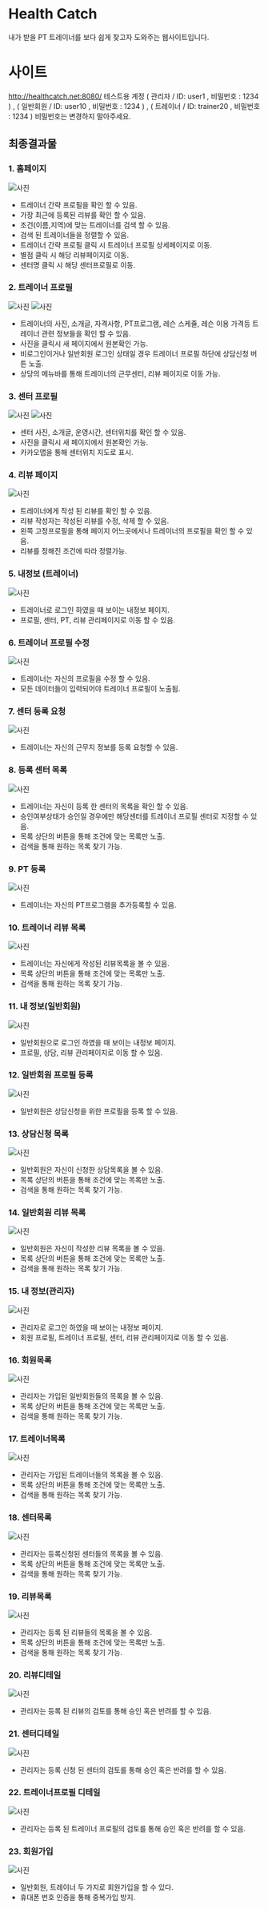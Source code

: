 # Health Catch
내가 받을 PT 트레이너를 보다 쉽게 찾고자 도와주는 웹사이트입니다.

# 사이트
http://healthcatch.net:8080/
테스트용 계정 ( 관리자 / ID: user1 , 비밀번호 : 1234 ) ,  ( 일반회원 / ID: user10 , 비밀번호 : 1234 ) ,  ( 트레이너 / ID: trainer20 , 비밀번호 : 1234 ) 
비밀번호는 변경하지 말아주세요.
## 최종결과물
### 1. 홈페이지
![사진](https://github.com/myeonghyeonjo/footballgame/assets/82160709/7238c19b-61f6-4443-beb8-848bd00fadf4)
- 트레이너 간략 프로필을 확인 할 수 있음.
- 가장 최근에 등록된 리뷰를 확인 할 수 있음.
- 조건(이름,지역)에 맞는 트레이너를 검색 할 수 있음.
- 검색 된 트레이너들을 정렬할 수 있음.
- 트레이너 간략 프로필 클릭 시 트레이너 프로필 상세페이지로 이동.
- 별점 클릭 시 해당 리뷰페이지로 이동.
- 센터명 클릭 시 해당 센터프로필로 이동.

### 2. 트레이너 프로필
![사진](https://github.com/myeonghyeonjo/footballgame/assets/82160709/a42e7191-1353-4203-b3aa-ff9d46ea9a6b)
![사진](https://github.com/myeonghyeonjo/footballgame/assets/82160709/8476addf-9f36-4588-99df-cb4f2a32dc38)
- 트레이너의 사진, 소개글, 자격사항, PT프로그램, 레슨 스케쥴, 레슨 이용 가격등 트레이너 관련 정보들을 확인 할 수 있음.
- 사진을 클릭시 새 페이지에서 원본확인 가능.
- 비로그인이거나 일반회원 로그인 상태일 경우 트레이너 프로필 하단에 상담신청 버튼 노출.
- 상당의 메뉴바를 통해 트레이너의 근무센터, 리뷰 페이지로 이동 가능.

### 3. 센터 프로필
![사진](https://github.com/myeonghyeonjo/footballgame/assets/82160709/1b044088-516d-4b27-8514-34bdb5239e6a)
![사진](https://github.com/myeonghyeonjo/footballgame/assets/82160709/ac7e78a6-99db-4b43-aab8-9e98bee252ef)
- 센터 사진, 소개글, 운영시간, 센터위치를 확인 할 수 있음.
- 사진을 클릭시 새 페이지에서 원본확인 가능.
- 카카오맵을 통해 센터위치 지도로 표시.

### 4. 리뷰 페이지
![사진](https://github.com/myeonghyeonjo/footballgame/assets/82160709/f7d4c04c-ef9c-48eb-a788-ece0cd93fcf4)
- 트레이너에게 작성 된 리뷰를 확인 할 수 있음.
- 리뷰 작성자는 작성된 리뷰를 수정, 삭제 할 수 있음.
- 왼쪽 고정프로필을 통해 페이지 어느곳에서나 트레이너의 프로필을 확인 할 수 있음.
- 리뷰를 정해진 조건에 따라 정렬가능.

### 5. 내정보 (트레이너)
![사진](https://github.com/myeonghyeonjo/footballgame/assets/82160709/f3955bca-0752-4227-8501-e80c0f7a400a)
- 트레이너로 로그인 하였을 때 보이는 내정보 페이지.
- 프로필, 센터, PT, 리뷰 관리페이지로 이동 할 수 있음.

### 6. 트레이너 프로필 수정 
![사진](https://github.com/myeonghyeonjo/footballgame/assets/82160709/628e1984-38e1-4557-9f04-3a3f2a2fcdb7)
- 트레이너는 자신의 프로필을 수정 할 수 있음.
- 모든 데이터들이 입력되어야 트레이너 프로필이 노출됨.

### 7. 센터 등록 요청
![사진](https://github.com/myeonghyeonjo/footballgame/assets/82160709/1fc9400f-7356-4af3-890c-c53eed70bccf)
- 트레이너는 자신의 근무지 정보를 등록 요청할 수 있음.

### 8. 등록 센터 목록
![사진](https://github.com/myeonghyeonjo/footballgame/assets/82160709/b798c863-7b78-4b53-bbe1-837b60ba0f49)
- 트레이너는 자신이 등록 한 센터의 목록을 확인 할 수 있음.
- 승인여부상태가 승인일 경우에만 해당센터를 트레이너 프로필 센터로 지정할 수 있음.
- 목록 상단의 버튼을 통해 조건에 맞는 목록만 노출.
- 검색을 통해 원하는 목록 찾기 가능.

### 9. PT 등록
![사진](https://github.com/myeonghyeonjo/footballgame/assets/82160709/f78901f9-81b4-4585-afbd-1f6d45578a7b)
- 트레이너는 자신의 PT프로그램을 추가등록할 수 있음.

### 10. 트레이너 리뷰 목록
![사진](https://github.com/myeonghyeonjo/footballgame/assets/82160709/b428125a-2dd8-4109-80b2-5b09ea887d1a)
- 트레이너는 자신에게 작성된 리뷰목록을 볼 수 있음.
- 목록 상단의 버튼을 통해 조건에 맞는 목록만 노출.
- 검색을 통해 원하는 목록 찾기 가능.

### 11. 내 정보(일반회원)
![사진](https://github.com/myeonghyeonjo/footballgame/assets/82160709/9fd55d17-d1f4-4ee0-98eb-01f739db19d0)
- 일반회원으로 로그인 하였을 때 보이는 내정보 페이지.
- 프로필, 상담, 리뷰 관리페이지로 이동 할 수 있음.

### 12. 일반회원 프로필 등록
![사진](https://github.com/myeonghyeonjo/footballgame/assets/82160709/277299fd-e556-4e52-b821-00cca8528fac)
- 일반회원은 상담신청을 위한 프로필을 등록 할 수 있음.

### 13. 상담신청 목록
![사진](https://github.com/myeonghyeonjo/footballgame/assets/82160709/cd2a203e-9546-4939-92ab-45d8ba51c264)
- 일반회원은 자신이 신청한 상담목록을 볼 수 있음.
- 목록 상단의 버튼을 통해 조건에 맞는 목록만 노출.
- 검색을 통해 원하는 목록 찾기 가능.

### 14. 일반회원 리뷰 목록
![사진](https://github.com/myeonghyeonjo/footballgame/assets/82160709/559b5035-26d0-4f91-a763-45e42ade6ef7)
- 일반회원은 자신이 작성한 리뷰 목록을 볼 수 있음.
- 목록 상단의 버튼을 통해 조건에 맞는 목록만 노출.
- 검색을 통해 원하는 목록 찾기 가능.

  
### 15. 내 정보(관리자)
![사진](https://github.com/myeonghyeonjo/footballgame/assets/82160709/2707c205-f3c7-489e-b479-e6d062a708de)
- 관리자로 로그인 하였을 때 보이는 내정보 페이지.
- 회원 프로필, 트레이너 프로필, 센터, 리뷰 관리페이지로 이동 할 수 있음.

### 16. 회원목록
![사진](https://github.com/myeonghyeonjo/footballgame/assets/82160709/01611ee1-1320-4e69-9a6e-e07fe135aedf)
- 관리자는 가입된 일반회원들의 목록을 볼 수 있음.
- 목록 상단의 버튼을 통해 조건에 맞는 목록만 노출.
- 검색을 통해 원하는 목록 찾기 가능.

### 17. 트레이너목록
![사진](https://github.com/myeonghyeonjo/footballgame/assets/82160709/828962ba-eb2e-4298-ae35-388248a2d564)
- 관리자는 가입된 트레이너들의 목록을 볼 수 있음.
- 목록 상단의 버튼을 통해 조건에 맞는 목록만 노출.
- 검색을 통해 원하는 목록 찾기 가능.

### 18. 센터목록
![사진](https://github.com/myeonghyeonjo/footballgame/assets/82160709/2f6a27a9-82ae-4016-bcaf-658ddc64cf2c)
- 관리자는 등록신청된 센터들의 목록을 볼 수 있음.
- 목록 상단의 버튼을 통해 조건에 맞는 목록만 노출.
- 검색을 통해 원하는 목록 찾기 가능.

### 19. 리뷰목록
![사진](https://github.com/myeonghyeonjo/footballgame/assets/82160709/4ac1641d-db05-4d33-8945-9afbfb2c833b)
- 관리자는 등록 된 리뷰들의 목록을 볼 수 있음.
- 목록 상단의 버튼을 통해 조건에 맞는 목록만 노출.
- 검색을 통해 원하는 목록 찾기 가능.

### 20. 리뷰디테일
![사진](https://github.com/myeonghyeonjo/footballgame/assets/82160709/6363c971-dbcd-4425-812d-73dd43a771d3)
- 관리자는 등록 된 리뷰의 검토를 통해 승인 혹은 반려를 할 수 있음.

### 21. 센터디테일
![사진](https://github.com/myeonghyeonjo/footballgame/assets/82160709/c78e45a3-abd0-4975-81f3-b1de919bfa5c)
- 관리자는 등록 신청 된 센터의 검토를 통해 승인 혹은 반려를 할 수 있음.

### 22. 트레이너프로필 디테일
![사진](https://github.com/myeonghyeonjo/footballgame/assets/82160709/deff6097-4e7e-47bd-8125-ddd1d86393f6)
- 관리자는 등록 된 트레이너 프로필의 검토를 통해 승인 혹은 반려를 할 수 있음.

### 23. 회원가입
![사진](https://github.com/myeonghyeonjo/footballgame/assets/82160709/379c62f1-6466-4fcf-90c0-f3f704792188)
- 일반회원, 트레이너 두 가지로 회원가입을 할 수 있다.
- 휴대폰 번호 인증을 통해 중복가입 방지.

